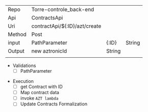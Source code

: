 |        |                                |        |        |
| ------ | ------------------------------ | ------ | ------ |
| Repo   | Torre-controle_back-end        |        |        |
| Api    | ContractsApi                   |        |        |
| Uri    | contractApi/\${:ID}/azt/create |        |        |
| Method | Post                           |        |        |
| input  | PathParameter                  | {:ID}  | String |
| Output | new aztronicId                 | String |        |
|        |                                |        |        |

- Validations
  - [ ] PathParameter

* Execution
  - [ ] get Contract with ID
  - [ ] Map contract data
  - [ ] invoke `AZT lambda`
  - [ ] Update Contracts Formalization
